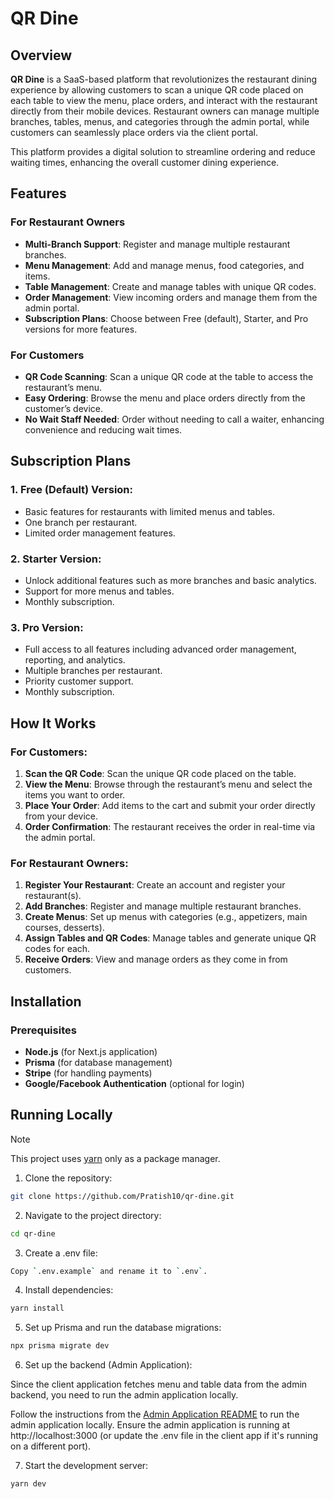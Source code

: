 # QR Dine

## Overview

**QR Dine** is a SaaS-based platform that revolutionizes the restaurant dining experience by allowing customers to scan a unique QR code placed on
each table to view the menu, place orders, and interact with the restaurant directly from their mobile devices. Restaurant owners can manage multiple
branches, tables, menus, and categories through the admin portal, while customers can seamlessly place orders via the client portal.

This platform provides a digital solution to streamline ordering and reduce waiting times, enhancing the overall customer dining experience.

## Features

### For Restaurant Owners

- **Multi-Branch Support**: Register and manage multiple restaurant branches.
- **Menu Management**: Add and manage menus, food categories, and items.
- **Table Management**: Create and manage tables with unique QR codes.
- **Order Management**: View incoming orders and manage them from the admin portal.
- **Subscription Plans**: Choose between Free (default), Starter, and Pro versions for more features.

### For Customers

- **QR Code Scanning**: Scan a unique QR code at the table to access the restaurant’s menu.
- **Easy Ordering**: Browse the menu and place orders directly from the customer’s device.
- **No Wait Staff Needed**: Order without needing to call a waiter, enhancing convenience and reducing wait times.

## Subscription Plans

### 1. **Free (Default) Version**:

- Basic features for restaurants with limited menus and tables.
- One branch per restaurant.
- Limited order management features.

### 2. **Starter Version**:

- Unlock additional features such as more branches and basic analytics.
- Support for more menus and tables.
- Monthly subscription.

### 3. **Pro Version**:

- Full access to all features including advanced order management, reporting, and analytics.
- Multiple branches per restaurant.
- Priority customer support.
- Monthly subscription.

## How It Works

### For Customers:

1. **Scan the QR Code**: Scan the unique QR code placed on the table.
2. **View the Menu**: Browse through the restaurant’s menu and select the items you want to order.
3. **Place Your Order**: Add items to the cart and submit your order directly from your device.
4. **Order Confirmation**: The restaurant receives the order in real-time via the admin portal.

### For Restaurant Owners:

1. **Register Your Restaurant**: Create an account and register your restaurant(s).
2. **Add Branches**: Register and manage multiple restaurant branches.
3. **Create Menus**: Set up menus with categories (e.g., appetizers, main courses, desserts).
4. **Assign Tables and QR Codes**: Manage tables and generate unique QR codes for each.
5. **Receive Orders**: View and manage orders as they come in from customers.

## Installation

### Prerequisites

- **Node.js** (for Next.js application)
- **Prisma** (for database management)
- **Stripe** (for handling payments)
- **Google/Facebook Authentication** (optional for login)

## Running Locally

> [!NOTE]  
> This project uses [yarn](https://classic.yarnpkg.com/lang/en/docs/install/#windows-stable) only as a package manager.

1. Clone the repository:

```bash
git clone https://github.com/Pratish10/qr-dine.git
```

2. Navigate to the project directory:

```bash
cd qr-dine
```

3. Create a .env file:

```bash
Copy `.env.example` and rename it to `.env`.
```

4. Install dependencies:

```bash
yarn install
```

5. Set up Prisma and run the database migrations:

```bash
npx prisma migrate dev
```

6. Set up the backend (Admin Application):

Since the client application fetches menu and table data from the admin backend, you need to run the admin application locally.

Follow the instructions from the [Admin Application README](https://github.com/Pratish10/qr-dine?tab=readme-ov-file#readme) to run the admin
application locally. Ensure the admin application is running at http://localhost:3000 (or update the .env file in the client app if it's running on a
different port).

7. Start the development server:

```bash
yarn dev
```
